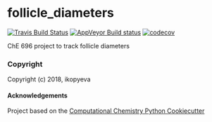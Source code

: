 follicle_diameters
==============================
[//]: # (Badges)
[![Travis Build Status](https://travis-ci.org/REPLACE_WITH_OWNER_ACCOUNT/follicle_diameters.png)](https://travis-ci.org/REPLACE_WITH_OWNER_ACCOUNT/follicle_diameters)
[![AppVeyor Build status](https://ci.appveyor.com/api/projects/status/REPLACE_WITH_APPVEYOR_LINK/branch/master?svg=true)](https://ci.appveyor.com/project/REPLACE_WITH_OWNER_ACCOUNT/follicle_diameters/branch/master)
[![codecov](https://codecov.io/gh/REPLACE_WITH_OWNER_ACCOUNT/follicle_diameters/branch/master/graph/badge.svg)](https://codecov.io/gh/REPLACE_WITH_OWNER_ACCOUNT/follicle_diameters/branch/master)

ChE 696 project to track follicle diameters

### Copyright

Copyright (c) 2018, ikopyeva


#### Acknowledgements
 
Project based on the 
[Computational Chemistry Python Cookiecutter](https://github.com/choderalab/cookiecutter-python-comp-chem)
